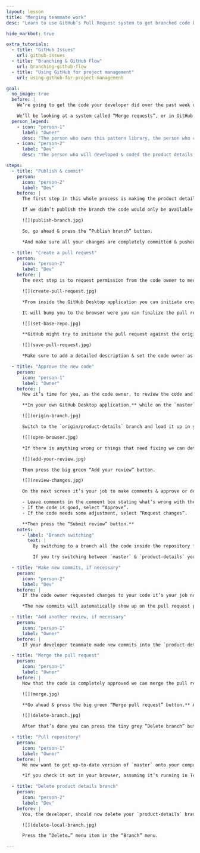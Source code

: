 ```yaml
---
layout: lesson
title: "Merging teammate work"
desc: "Learn to use GitHub’s Pull Request system to get branched code back onto the master branch and into the live website."

hide_markbot: true

extra_tutorials:
  - title: "GitHub Issues"
    url: github-issues
  - title: "Branching & GitHub Flow"
    url: branching-github-flow
  - title: "Using GitHub for project management"
    url: using-github-for-project-management

goal:
  no_image: true
  before: |
    We’re going to get the code your developer did over the past week on the “Product details” page back into master so everybody’s repository is completely up-to-date.

    We’ll be looking at a system called “Merge requests”, or in GitHub’s terminology: “Pull requests”, which allow code owners to view & approve or reject new code additions for the `master` branch.
  person_legend:
    - icon: "person-1"
      label: "Owner"
      desc: "The person who owns this pattern library, the person who created all the patterns."
    - icon: "person-2"
      label: "Dev"
      desc: "The person who will developed & coded the product details page."

steps:
  - title: "Publish & commit"
    person:
      icon: "person-2"
      label: "Dev"
    before: |
      The first step in this whole process is making the product details code available online. That’s called “publishing the branch”.

      If we didn’t publish the branch the code would only be available on our local computer.

      ![](publish-branch.jpg)

      So, go ahead & press the “Publish branch” button.

      *And make sure all your changes are completely committed & pushed.*

  - title: "Create a pull request"
    person:
      icon: "person-2"
      label: "Dev"
    before: |
      The next step is to request permission from the code owner to merge your changes into the master branch. On GitHub this is called a “Pull request”, which I think is a slightly confusing term, I prefer to call it a “Merge request”.

      ![](create-pull-request.jpg)

      *From inside the GitHub Desktop application you can initiate creating a pull request.*

      It will bump you to the browser were you can finalize the pull request details.

      ![](set-base-repo.jpg)

      **GitHub might try to initiate the pull request against the original Web Dev `ecommerce-pattern-library`—but we want to do a merge request against this specific repository.** So open the drop down choose your teammate’s (the code owner’s) name from the list.

      ![](save-pull-request.jpg)

      *Make sure to add a detailed description & set the code owner as the “Reviewers”.* **Then press “Create pull request”.**

  - title: "Approve the new code"
    person:
      icon: "person-1"
      label: "Owner"
    before: |
      Now it’s time for you, as the code owner, to review the code and make sure it works like you anticipate.

      **In your own GitHub Desktop application,** while on the `master` branch, pull it.

      ![](origin-branch.jpg)

      Switch to the `origin/product-details` branch and load it up in your browser. (If you have your teammate’s repo running in Terminal you’ll have to switch to yours.) Confirm that each product loads the information properly, that it’s responsive & designed well.

      ![](open-browser.jpg)

      *If there is anything wrong or things that need fixing we can detail that in the pull request.* So move back into the browser.

      ![](add-your-review.jpg)

      Then press the big green “Add your review” button.

      ![](review-changes.jpg)

      On the next screen it’s your job to make comments & approve or deny the request.

      - Leave comments in the comment box stating what’s wrong with the code, or that it looks good.
      - If the code is good, select “Approve”.
      - If the code needs some adjustment, select “Request changes”.

      **Then press the “Submit review” button.**
    notes:
      - label: "Branch switching"
        text: |
          By switching to a branch all the code inside the repository folder changes to match the code within that branch.

          If you try switching between `master` & `product-details` you’ll see the code inside `product.html` switch back & forth between the two versions.

  - title: "Make new commits, if necessary"
    person:
      icon: "person-2"
      label: "Dev"
    before: |
      If the code owner requested changes to your code it’s your job now to make those changes. Go back to the code, working on the `product-details` branch & make new commits and pushing the to GitHub.

      *The new commits will automatically show up on the pull request page.*

  - title: "Add another review, if necessary"
    person:
      icon: "person-1"
      label: "Owner"
    before: |
      If your developer teammate made new commits into the `product-details` branch, you’ll be required to review the changes again and hopefully press “Approve”.

  - title: "Merge the pull request"
    person:
      icon: "person-1"
      label: "Owner"
    before: |
      Now that the code is completely approved we can merge the pull request.

      ![](merge.jpg)

      **Go ahead & press the big green “Merge pull request” button.** And the “Confirm merge” button too.

      ![](delete-branch.jpg)

      After that’s done you can press the tiny grey “Delete branch” button.

  - title: "Pull repository"
    person:
      icon: "person-1"
      label: "Owner"
    before: |
      We now want to get up-to-date version of `master` onto your computer. So, in GitHub Desktop, “Pull” the repository. *Make sure you’re viewing the `master` branch.*

      *If you check it out in your browser, assuming it’s running in Terminal, you should see the final version of the product details page.*

  - title: "Delete product details branch"
    person:
      icon: "person-2"
      label: "Dev"
    before: |
      You, the developer, should now delete your `product-details` branch because it has been merged. Branches should only be used once, for one single feature, then deleted after they are merged & finalized.

      ![](delete-local-branch.jpg)

      Press the “Delete…” menu item in the “Branch” menu.

---
```

